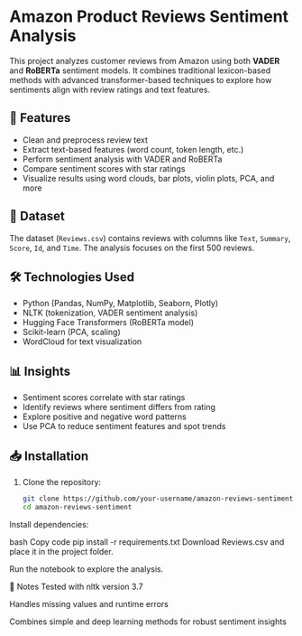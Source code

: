 # Amazon Product Reviews Sentiment Analysis

This project analyzes customer reviews from Amazon using both **VADER** and **RoBERTa** sentiment models. It combines traditional lexicon-based methods with advanced transformer-based techniques to explore how sentiments align with review ratings and text features.

## 🚀 Features
- Clean and preprocess review text
- Extract text-based features (word count, token length, etc.)
- Perform sentiment analysis with VADER and RoBERTa
- Compare sentiment scores with star ratings
- Visualize results using word clouds, bar plots, violin plots, PCA, and more

## 📂 Dataset
The dataset (`Reviews.csv`) contains reviews with columns like `Text`, `Summary`, `Score`, `Id`, and `Time`. The analysis focuses on the first 500 reviews.

## 🛠 Technologies Used
- Python (Pandas, NumPy, Matplotlib, Seaborn, Plotly)
- NLTK (tokenization, VADER sentiment analysis)
- Hugging Face Transformers (RoBERTa model)
- Scikit-learn (PCA, scaling)
- WordCloud for text visualization

## 📊 Insights
- Sentiment scores correlate with star ratings
- Identify reviews where sentiment differs from rating
- Explore positive and negative word patterns
- Use PCA to reduce sentiment features and spot trends

## 📥 Installation
1. Clone the repository:
   ```bash
   git clone https://github.com/your-username/amazon-reviews-sentiment.git
   cd amazon-reviews-sentiment
Install dependencies:

bash
Copy code
pip install -r requirements.txt
Download Reviews.csv and place it in the project folder.

Run the notebook to explore the analysis.

📌 Notes
Tested with nltk version 3.7

Handles missing values and runtime errors

Combines simple and deep learning methods for robust sentiment insights
